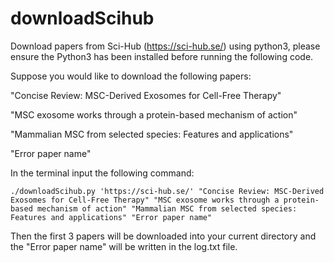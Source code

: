 # downloadScihub
Download papers from Sci-Hub (https://sci-hub.se/) using python3, please ensure the Python3 has been installed before running the following code.

Suppose you would like to download the following papers:

"Concise Review: MSC-Derived Exosomes for Cell-Free Therapy"

"MSC exosome works through a protein-based mechanism of action"

"Mammalian MSC from selected species: Features and applications"

"Error paper name"


In the terminal input the following command:

```
./downloadScihub.py 'https://sci-hub.se/' "Concise Review: MSC-Derived Exosomes for Cell-Free Therapy" "MSC exosome works through a protein-based mechanism of action" "Mammalian MSC from selected species: Features and applications" "Error paper name"
```

Then the first 3 papers will be downloaded into your current directory and the "Error paper name" will be written in the log.txt file.



